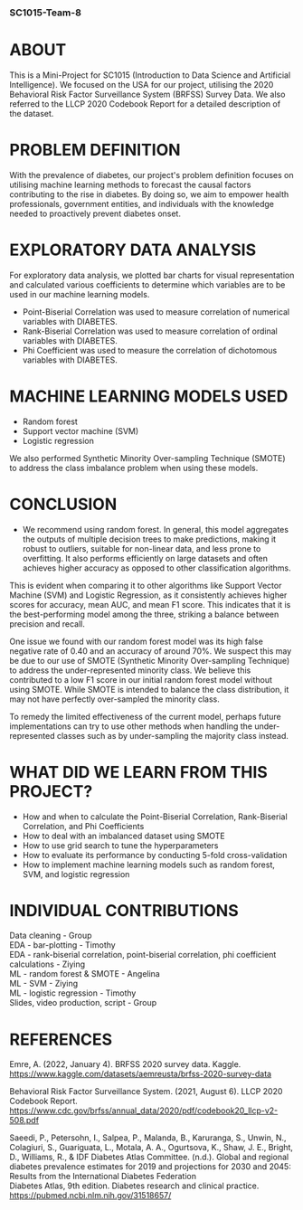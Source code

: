 ### SC1015-Team-8

# ABOUT <br>
This is a Mini-Project for SC1015 (Introduction to Data Science and Artificial Intelligence). We focused on the USA for our project, utilising the 2020 Behavioral Risk Factor Surveillance System (BRFSS) Survey Data. We also referred to the LLCP 2020 Codebook Report for a detailed description of the dataset.

# PROBLEM DEFINITION  <br>
With the prevalence of diabetes, our project's problem definition focuses on utilising machine learning methods to forecast the causal factors contributing to the rise in diabetes. By doing so, we aim to empower health professionals, government entities, and individuals with the knowledge needed to proactively prevent diabetes onset. 

# EXPLORATORY DATA ANALYSIS <br>
For exploratory data analysis, we plotted bar charts for visual representation and calculated various coefficients to determine which variables are to be used in our machine learning models. 
- Point-Biserial Correlation was used to measure correlation of numerical variables with DIABETES. 
- Rank-Biserial Correlation was used to measure correlation of ordinal variables with DIABETES. 
- Phi Coefficient was used to measure the correlation of dichotomous variables with DIABETES.

# MACHINE LEARNING MODELS USED <br>
- Random forest <br>
- Support vector machine (SVM) <br>
- Logistic regression <br>

We also performed Synthetic Minority Over-sampling Technique (SMOTE) to address the class imbalance problem when using these models. <br>

# CONCLUSION <br>
- We recommend using random forest. 
In general, this model aggregates the outputs of multiple decision trees to make predictions, making it robust to outliers, suitable for non-linear data, and less prone to overfitting. It also performs efficiently on large datasets and often achieves higher accuracy as opposed to other classification algorithms.

This is evident when comparing it to other algorithms like Support Vector Machine (SVM) and Logistic Regression, as it consistently achieves higher scores for accuracy, mean AUC, and mean F1 score. This indicates that it is the best-performing model among the three, striking a balance between precision and recall.

One issue we found with our random forest model was its high false negative rate of 0.40 and an accuracy of around 70%. We suspect this may be due to our use of SMOTE (Synthetic Minority Over-sampling Technique) to address the under-represented minority class. We believe this contributed to a low F1 score in our initial random forest model without using SMOTE. While SMOTE is intended to balance the class distribution, it may not have perfectly over-sampled the minority class.

To remedy the limited effectiveness of the current model, perhaps future implementations can try to use other methods when handling the under-represented classes such as by under-sampling the majority class instead.


# WHAT DID WE LEARN FROM THIS PROJECT? <br>
- How and when to calculate the Point-Biserial Correlation, Rank-Biserial Correlation, and Phi Coefficients
- How to deal with an imbalanced dataset using SMOTE
- How to use grid search to tune the hyperparameters
- How to evaluate its performance by conducting 5-fold cross-validation
- How to implement machine learning models such as random forest, SVM, and logistic regression


# INDIVIDUAL CONTRIBUTIONS <br>
Data cleaning - Group <br>
EDA - bar-plotting - Timothy <br>
EDA - rank-biserial correlation, point-biserial correlation, phi coefficient calculations - Ziying <br>
ML - random forest & SMOTE - Angelina <br>
ML - SVM - Ziying <br>
ML - logistic regression - Timothy <br>
Slides, video production, script - Group <br>



# REFERENCES <br>
Emre, A. (2022, January 4). BRFSS 2020 survey data. Kaggle. https://www.kaggle.com/datasets/aemreusta/brfss-2020-survey-data <br>

Behavioral Risk Factor Surveillance System. (2021, August 6). LLCP 2020 Codebook Report. https://www.cdc.gov/brfss/annual_data/2020/pdf/codebook20_llcp-v2-508.pdf <br>

Saeedi, P., Petersohn, I., Salpea, P., Malanda, B., Karuranga, S., Unwin, N., Colagiuri, S., Guariguata, L., Motala, A. A., Ogurtsova, K., Shaw, J. E., Bright, D., Williams, R., & IDF Diabetes Atlas Committee. (n.d.). Global and regional diabetes prevalence estimates for 2019 and projections for 2030 and 2045: Results from the International Diabetes Federation <br> Diabetes Atlas, 9th edition. Diabetes research and clinical practice. https://pubmed.ncbi.nlm.nih.gov/31518657/ <br>

